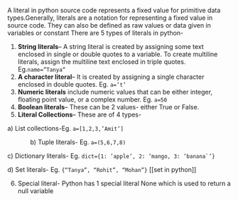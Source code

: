 
A literal in python source code represents a fixed value for primitive data types.Generally, literals are a notation for representing a fixed value in source code. They can also be defined as raw values or data given in variables or constant There are 5 types of literals in python-

1.  **String literals**– A string literal is created by assigning some text enclosed in single or double quotes to a variable. To create multiline literals, assign the multiline text enclosed in triple quotes. Eg.`name=”Tanya”`
2.  **A character literal**– It is created by assigning a single character enclosed in double quotes. Eg. `a=’t’`
3.  **Numeric literals** include numeric values that can be either integer, floating point value, or a complex number. Eg. `a=50`
4.  **Boolean literals**– These can be 2 values- either True or False.
5.  **Literal Collections**– These are of 4 types-

a) List collections-Eg. `a=[1,2,3,’Amit’]`

             b) Tuple literals- Eg. `a=(5,6,7,8)`

c) Dictionary literals- Eg. ``dict={1: ’apple’, 2: ’mango, 3: ’banana`’}``

d) Set literals- Eg. `{“Tanya”, “Rohit”, “Mohan”}`  [[set in python]]

6. Special literal- Python has 1 special literal None which is used to return a null variable